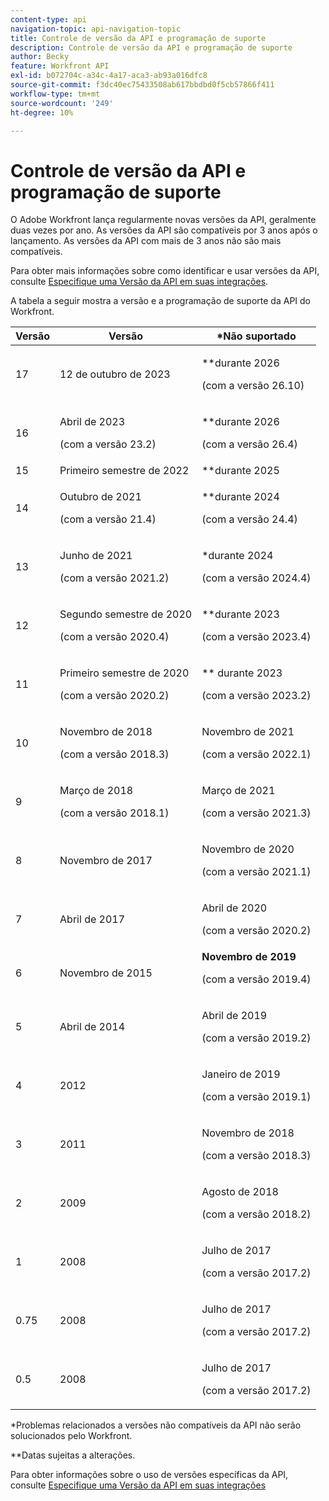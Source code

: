```yaml
---
content-type: api
navigation-topic: api-navigation-topic
title: Controle de versão da API e programação de suporte
description: Controle de versão da API e programação de suporte
author: Becky
feature: Workfront API
exl-id: b072704c-a34c-4a17-aca3-ab93a016dfc8
source-git-commit: f3dc40ec75433508ab617bbdbd0f5cb57866f411
workflow-type: tm+mt
source-wordcount: '249'
ht-degree: 10%

---
```


# Controle de versão da API e programação de suporte



O Adobe Workfront lança regularmente novas versões da API, geralmente duas vezes por ano. As versões da API são compatíveis por 3 anos após o lançamento. As versões da API com mais de 3 anos não são mais compatíveis.

Para obter mais informações sobre como identificar e usar versões da API, consulte [Especifique uma Versão da API em suas integrações](/help/quicksilver/wf-api/api/specify-api-version-integrations.md).

A tabela a seguir mostra a versão e a programação de suporte da API do Workfront.

<table style="table-layout:auto"> 
 <col> 
 <col> 
 <col> 
 <thead> 
  <tr> 
   <th><strong>Versão</strong> </th> 
   <th><strong>Versão</strong> </th> 
   <th><strong>*Não suportado</strong> </th> 
  </tr> 
 </thead> 
 <tbody> 
 <tr>
   <td>17</td> 
   <td> <p>12 de outubro de 2023</p> </td> 
   <td> <p>**durante 2026</p> <p>(com a versão 26.10)</p> </td> 
  </tr> 
 <tr>
   <td>16</td> 
   <td> <p>Abril de 2023</p> <p>(com a versão 23.2)</p> </td> 
   <td> <p>**durante 2026</p> <p>(com a versão 26.4)</p> </td> 
  </tr> 
  <tr> 
   <td>15</td> 
   <td>Primeiro semestre de 2022</td> 
   <td>**durante 2025</td> 
  </tr> 
  <tr> 
   <td>14</td> 
   <td> <p>Outubro de 2021</p> <p>(com a versão 21.4)</p> </td> 
   <td> <p>**durante 2024</p> <p>(com a versão 24.4)</p> </td> 
  </tr> 
  <tr> 
   <td>13</td> 
   <td> <p>Junho de 2021</p> <p>(com a versão 2021.2)</p> </td> 
   <td> <p>*durante 2024</p> <p>(com a versão 2024.4)</p> </td> 
  </tr> 
  <tr> 
   <td>12</td> 
   <td> <p>Segundo semestre de 2020</p> <p>(com a versão 2020.4)</p> </td> 
   <td> <p>**durante 2023</p> <p>(com a versão 2023.4)</p> </td> 
  </tr> 
  <tr> 
   <td>11</td> 
   <td> <p>Primeiro semestre de 2020</p> <p>(com a versão 2020.2)</p> </td> 
   <td> <p>** durante 2023</p> <p>(com a versão 2023.2)</p> </td> 
  </tr> 
  <tr> 
   <td>10</td> 
   <td> <p>Novembro de 2018</p> <p>(com a versão 2018.3)</p> </td> 
   <td> <p>Novembro de 2021</p> <p>(com a versão 2022.1)</p> </td> 
  </tr> 
  <tr> 
   <td>9</td> 
   <td> <p>Março de 2018</p> <p>(com a versão 2018.1)</p> </td> 
   <td> <p>Março de 2021</p> <p>(com a versão 2021.3)</p> </td> 
  </tr> 
  <tr> 
   <td>8</td> 
   <td>Novembro de 2017</td> 
   <td> <p>Novembro de 2020</p> <p>(com a versão 2021.1)</p> </td> 
  </tr> 
  <tr> 
   <td>7</td> 
   <td>Abril de 2017</td> 
   <td> <p>Abril de 2020</p> <p>(com a versão 2020.2)</p> </td> 
  </tr> 
  <tr> 
   <td>6</td> 
   <td>Novembro de 2015</td> 
   <td><strong>Novembro de 2019</strong> <p>(com a versão 2019.4)</p> </td> 
  </tr> 
  <tr> 
   <td>5</td> 
   <td>Abril de 2014</td> 
   <td> <p>Abril de 2019</p> <p>(com a versão 2019.2)</p> </td> 
  </tr> 
  <tr> 
   <td>4</td> 
   <td>2012</td> 
   <td> <p>Janeiro de 2019</p> <p>(com a versão 2019.1)</p> </td> 
  </tr> 
  <tr> 
   <td>3</td> 
   <td>2011</td> 
   <td> <p>Novembro de 2018</p> <p>(com a versão 2018.3)</p> </td> 
  </tr> 
  <tr> 
   <td>2</td> 
   <td>2009</td> 
   <td> <p>Agosto de 2018</p> <p>(com a versão 2018.2)</p> </td> 
  </tr> 
  <tr> 
   <td>1</td> 
   <td>2008</td> 
   <td> <p>Julho de 2017</p> <p>(com a versão 2017.2)</p> </td> 
  </tr> 
  <tr> 
   <td>0.75</td> 
   <td>2008</td> 
   <td> <p>Julho de 2017</p> <p>(com a versão 2017.2)</p> </td> 
  </tr> 
  <tr> 
   <td>0.5</td> 
   <td>2008</td> 
   <td> <p>Julho de 2017</p> <p>(com a versão 2017.2)</p> </td> 
  </tr> 
 </tbody> 
</table>

&#42;Problemas relacionados a versões não compatíveis da API não serão solucionados pelo Workfront.

&#42;&#42;Datas sujeitas a alterações.

Para obter informações sobre o uso de versões específicas da API, consulte [Especifique uma Versão da API em suas integrações](../../wf-api/api/specify-api-version-integrations.md)
